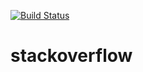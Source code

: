[![Build Status](https://travis-ci.org/FionaK/stackoverflow.svg?branch=develop)](https://travis-ci.org/FionaK/stackoverflow)
# stackoverflow
